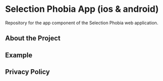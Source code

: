 # Selection Phobia App (ios & android)
Repository for the app component of the Selection Phobia web application. 

## About the Project

## Example



## Privacy Policy